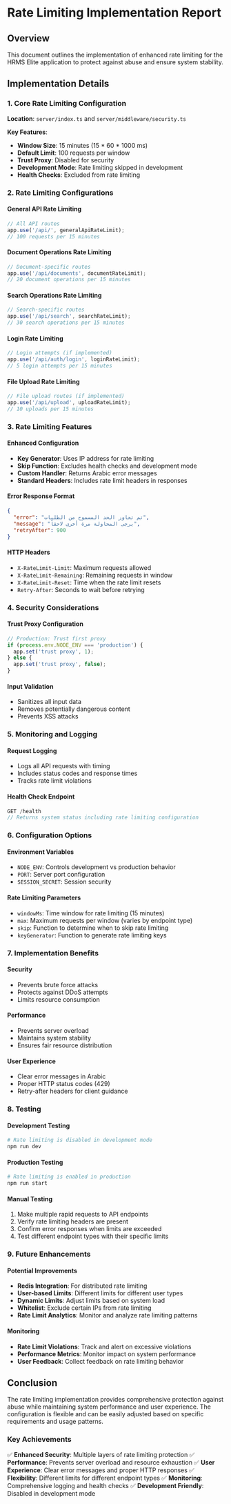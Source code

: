 # Rate Limiting Implementation Report

## Overview
This document outlines the implementation of enhanced rate limiting for the HRMS Elite application to protect against abuse and ensure system stability.

## Implementation Details

### 1. Core Rate Limiting Configuration

**Location**: `server/index.ts` and `server/middleware/security.ts`

**Key Features**:
- **Window Size**: 15 minutes (15 * 60 * 1000 ms)
- **Default Limit**: 100 requests per window
- **Trust Proxy**: Disabled for security
- **Development Mode**: Rate limiting skipped in development
- **Health Checks**: Excluded from rate limiting

### 2. Rate Limiting Configurations

#### General API Rate Limiting
```typescript
// All API routes
app.use('/api/', generalApiRateLimit);
// 100 requests per 15 minutes
```

#### Document Operations Rate Limiting
```typescript
// Document-specific routes
app.use('/api/documents', documentRateLimit);
// 20 document operations per 15 minutes
```

#### Search Operations Rate Limiting
```typescript
// Search-specific routes
app.use('/api/search', searchRateLimit);
// 30 search operations per 15 minutes
```

#### Login Rate Limiting
```typescript
// Login attempts (if implemented)
app.use('/api/auth/login', loginRateLimit);
// 5 login attempts per 15 minutes
```

#### File Upload Rate Limiting
```typescript
// File upload routes (if implemented)
app.use('/api/upload', uploadRateLimit);
// 10 uploads per 15 minutes
```

### 3. Rate Limiting Features

#### Enhanced Configuration
- **Key Generator**: Uses IP address for rate limiting
- **Skip Function**: Excludes health checks and development mode
- **Custom Handler**: Returns Arabic error messages
- **Standard Headers**: Includes rate limit headers in responses

#### Error Response Format
```json
{
  "error": "تم تجاوز الحد المسموح من الطلبات",
  "message": "يرجى المحاولة مرة أخرى لاحقاً",
  "retryAfter": 900
}
```

#### HTTP Headers
- `X-RateLimit-Limit`: Maximum requests allowed
- `X-RateLimit-Remaining`: Remaining requests in window
- `X-RateLimit-Reset`: Time when the rate limit resets
- `Retry-After`: Seconds to wait before retrying

### 4. Security Considerations

#### Trust Proxy Configuration
```typescript
// Production: Trust first proxy
if (process.env.NODE_ENV === 'production') {
  app.set('trust proxy', 1);
} else {
  app.set('trust proxy', false);
}
```

#### Input Validation
- Sanitizes all input data
- Removes potentially dangerous content
- Prevents XSS attacks

### 5. Monitoring and Logging

#### Request Logging
- Logs all API requests with timing
- Includes status codes and response times
- Tracks rate limit violations

#### Health Check Endpoint
```typescript
GET /health
// Returns system status including rate limiting configuration
```

### 6. Configuration Options

#### Environment Variables
- `NODE_ENV`: Controls development vs production behavior
- `PORT`: Server port configuration
- `SESSION_SECRET`: Session security

#### Rate Limiting Parameters
- `windowMs`: Time window for rate limiting (15 minutes)
- `max`: Maximum requests per window (varies by endpoint type)
- `skip`: Function to determine when to skip rate limiting
- `keyGenerator`: Function to generate rate limiting keys

### 7. Implementation Benefits

#### Security
- Prevents brute force attacks
- Protects against DDoS attempts
- Limits resource consumption

#### Performance
- Prevents server overload
- Maintains system stability
- Ensures fair resource distribution

#### User Experience
- Clear error messages in Arabic
- Proper HTTP status codes (429)
- Retry-after headers for client guidance

### 8. Testing

#### Development Testing
```bash
# Rate limiting is disabled in development mode
npm run dev
```

#### Production Testing
```bash
# Rate limiting is enabled in production
npm run start
```

#### Manual Testing
1. Make multiple rapid requests to API endpoints
2. Verify rate limiting headers are present
3. Confirm error responses when limits are exceeded
4. Test different endpoint types with their specific limits

### 9. Future Enhancements

#### Potential Improvements
- **Redis Integration**: For distributed rate limiting
- **User-based Limits**: Different limits for different user types
- **Dynamic Limits**: Adjust limits based on system load
- **Whitelist**: Exclude certain IPs from rate limiting
- **Rate Limit Analytics**: Monitor and analyze rate limiting patterns

#### Monitoring
- **Rate Limit Violations**: Track and alert on excessive violations
- **Performance Metrics**: Monitor impact on system performance
- **User Feedback**: Collect feedback on rate limiting behavior

## Conclusion

The rate limiting implementation provides comprehensive protection against abuse while maintaining system performance and user experience. The configuration is flexible and can be easily adjusted based on specific requirements and usage patterns.

### Key Achievements
✅ **Enhanced Security**: Multiple layers of rate limiting protection
✅ **Performance**: Prevents server overload and resource exhaustion
✅ **User Experience**: Clear error messages and proper HTTP responses
✅ **Flexibility**: Different limits for different endpoint types
✅ **Monitoring**: Comprehensive logging and health checks
✅ **Development Friendly**: Disabled in development mode 